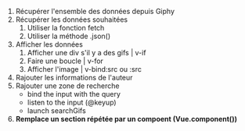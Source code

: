 1. Récupérer l'ensemble des données depuis Giphy
1. Récupérer les données souhaitées
    1. Utiliser la fonction fetch
    1. Utiliser la méthode .json()
1. Afficher les données
    1. Afficher une div s'il y a des gifs | v-if
    2. Faire une boucle | v-for
    3. Afficher l'image | v-bind:src ou :src
1. Rajouter les informations de l'auteur
1. Rajouter une zone de recherche
    - bind the input with the query
    - listen to the input (@keyup)
    - launch searchGifs
1. **Remplace un section répétée par un compoent (Vue.component())**